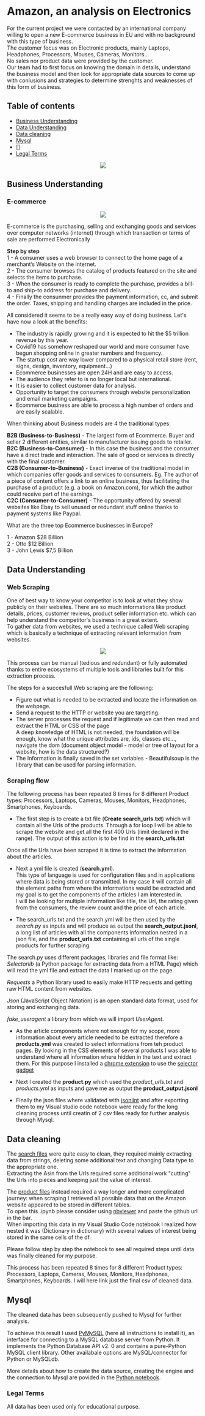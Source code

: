 # Amazon, an analysis on Electronics

For the current project we were contacted by an international company willing to open a new E-commerce business in EU and with no background with this type of business.  
The customer focus was on Electronic products, mainly Laptops, Headphones, Processors, Mouses, Cameras, Monitors...  
No sales nor product data were provided by the customer.  
Our team had to first focus on knowing the domain in details, understand the business model and then look for appropriate data sources to come up with conlusions and strategies to determine strenghts and weaknesses of this form of business.

## Table of contents

* [Business Understanding](https://github.com/davidellavalle/Web-Scraping#business-understanding)
* [Data Understanding](https://github.com/davidellavalle/Web-Scraping#data-understanding)
* [Data cleaning](https://github.com/davidellavalle/Web-Scraping#data-cleaning)
* [Mysql](https://github.com/davidellavalle/Web-Scraping#mysql)
* []
* [Legal Terms](https://github.com/davidellavalle/Amazon-Ecommerce#legal-terms)

<p align="center">
  <img src="https://user-images.githubusercontent.com/73824871/110248756-ff3b2e80-7f72-11eb-8db9-3626722be5d8.png">
</p>  



## Business Understanding

### E-commerce

<p align="center">
  <img src="https://user-images.githubusercontent.com/73824871/110248484-c058a900-7f71-11eb-9765-3fc1deeef039.png">
</p>

E-commerce is the purchasing, selling and exchanging goods and services over computer networks (internet) through which transaction or terms of sale are performed Electronically

**Step by step**  
1 - A consumer uses a web browser to connect to the home page of a merchant‘s Website on the internet.  
2 - The consumer browses the catalog of products featured on the site and selects the items to purchase.  
3 - When the consumer is ready to complete the purchase, provides a bill-to and ship-to address for purchase and delivery.  
4 - Finally the consunmer provides the payment information, cc, and submit the order. Taxes, shipping and handling charges are included in the price.  

All considered it seems to be a really easy way of doing business. Let's have now a look at the benefits:  

- The industry is rapidly growing and it is expected to hit the $5 trillion revenue by this year.  
- Covid19 has somehow reshaped our world and more consumer have begun shopping online in greater numbers and frequency.  
- The startup cost are way lower compared to a physical retail store (rent, signs, design, inventory, equipment...)  
- Ecommerce businesses are open 24H and are easy to access.    
- The audience they refer to is no longer local but international.  
- It is easier to collect customer data for analysis.    
- Opportunity to target the consumers through website personalization and email marketing campaigns.
- Ecommerce business are able to process a high number of orders and are easily scalable.

When thinking about Business models are 4 the traditional types:

**B2B (Business-to-Business)** - The largest form of Ecommerce. Buyer and seller 2 different entities, similar to manufacturer issuing goods to retailer.  
**B2C (Business-to-Consumer)** - In this case the business and the consumer have a direct trade and interaction. The sale of good or services is directly with the final customer.  
**C2B (Consumer-to-Business)** - Exact inverse of the traditional model in which companies offer goods and services to consumers. Eg. The author of a piece of content offers a link to an online business, thus facilitating the purchase of a product (e.g. a book on Amazon.com), for which the author could receive part of the earnings.  
**C2C (Consumer-to-Consumer)** - The opportunity offered by several websites like Ebay to sell unused or redundant stuff online thanks to payment systems like Paypal.

What are the three top Ecommerce businesses in Europe?  

1 - Amazon $28 Billion   
2 - Otto $12 Billion  
3 - John Lewis $7,5 Billion  



## Data Understanding

### Web Scraping

One of best way to know your competitor is to look at what they show publicly on their websites. There are so much informations like product details, prices, customer reviews, product seller information etc. which can help understand the competitor's business in a great extent.  
To gather data from websites, we used a technique called Web scraping which is basically a technique of extracting relevant information from websites.  

<p align="center">
  <img src="https://user-images.githubusercontent.com/73824871/110249141-e9c70400-7f74-11eb-8e48-4b057a87ce37.png">
</p>

This process can be manual (tedious and redundant) or fully automated thanks to entire ecosystems of multiple tools and libraries built for this extraction process.  

The steps for a succesfull Web scraping are the following:  
 - Figure out what is needed to be extracted and locate the information on the webpage.
 - Send a request to the HTTP or website you are targeting.
 - The server processes the request and if legitimate we can then read and extract the HTML or CSS of the page  
A deep knowledge of HTML is not needed, the foundation will be enough, know what the unique attributes are, ids, classes etc..., navigate the dom (document object model - model or tree of layout for a website, how is the data structured?)
- The Information is finally saved in the set variables - Beautifulsoup is the library that can be used for parsing information.  

### Scraping flow
 
The following process has been repeated 8 times for 8 different Product types: Processors, Laptops, Cameras, Mouses, Monitors, Headphones, Smartphones, Keyboards.

- The first step is to create a txt file (**Create search_urls.txt**) which will contain all the Urls of the products. Through a for loop I will be able to scrape the website and get all the first 400 Urls (limit declared in the range).
The output of this action is to be find in the **search_urls.txt**

Once all the Urls have been scraped it is time to extract the information about the articles.  

- Next a yml file is created (**search.yml**).  
This type of language is used for configuration files and in applications where data is being stored or transmitted. In my case it will contain all the element paths from where the informations would be extracted and my goal is to get the components of the articles I am interested in.  
I will be looking for multiple information like title, the Url, the rating given from the consumers, the review count and the price of each article.  

- The search_urls.txt and the search.yml will be then used by the *search.py* as inputs and will produce as output the **search_output.jsonl**, a long list of articles with all the components information nested in a json file, and the **product_urls.txt** containing all urls of the single products for further scraping.

The search.py uses different packages, libraries and file format like:  
*Selectorlib* (a Python package for extracting data from a HTML Page) which will read the yml file and extract the data I marked up on the page.   

*Requests* a Python library used to easily make HTTP requests and getting raw HTML content from websites.  

*Json* (JavaScript Object Notation) is an open standard data format, used for storing and exchanging data.

*fake_useragent* a library from which we will import *UserAgent*.

- As the article components where not enough for my scope, more information about every article needed to be extracted therefore a **products.yml** was created to select informations from teh product pages. By looking in the CSS elements of several products I was able to understand where all information where hidden in the text and extract them. For this purpose I installed a [chrome extension](https://chrome.google.com/webstore/detail/selectorgadget/mhjhnkcfbdhnjickkkdbjoemdmbfginb?hl=en) to use the [selector gadget](https://selectorgadget.com/)

- Next I created the **product.py** which used the *product_urls.txt* and *products.yml* as inputs and gave me as output the **product_output.jsonl**  

- Finally the json files where validated with [jsonlint](https://jsonlint.com/) and after exporting them to my Visual studio code notebook were ready for the long cleaning process until creatin of 2 csv files ready for further analysis through Mysql.


## Data cleaning

The [search files](https://github.com/davidellavalle/Web-Scraping/blob/main/clean_search_processor.ipynb) were quite easy to clean, they required mainly extracting data from strings, deleting some additional text and changing Data type to the appropriate one.   
Extracting the Asin from the Urls required some additional work "cutting" the Urls into pieces and keeping just the value of interest.

The [product files](https://github.com/davidellavalle/Web-Scraping/blob/main/clean_product_processors.ipynb) instead required a way longer and more complicated journey: when scraping I retrieved all possible data that on the Amazon website appeared to be stored in different tables.  
To open this .ipynb please consider using [nbviewer](https://nbviewer.jupyter.org/) and paste the github url in the bar.  
When importing this data in my Visual Studio Code notebook I realized how nested it was (Dictionary in dictionary) with several values of interest being stored in the same cells of the df.  
   
Please follow step by step the notebook to see all required steps until data was finally cleaned for my purpose.

This process has been repeated 8 times for 8 different Product types: Processors, Laptops, Cameras, Mouses, Monitors, Headphones, Smartphones, Keyboards. I will here link just the final csv of cleaned data.  

## Mysql

The cleaned data has been subsequently pushed to Mysql for further analysis.  
 
To achieve this result I used [PyMySQL](https://pymysql.readthedocs.io/en/latest/user/index.html) (here all instructions to install it), an interface for connecting to a MySQL database server from Python. It implements the Python Database API v2. 0 and contains a pure-Python MySQL client library. Other availabale options are MySQL/connector for Python or MySQLdb.

More details about how to create the data source, creating the engine and the connection to Mysql are povided in the [Python notebook](https://github.com/davidellavalle/Web-Scraping/blob/main/pushtoSQL.ipynb). 

### Legal Terms

All data has been used only for educational purpose.





